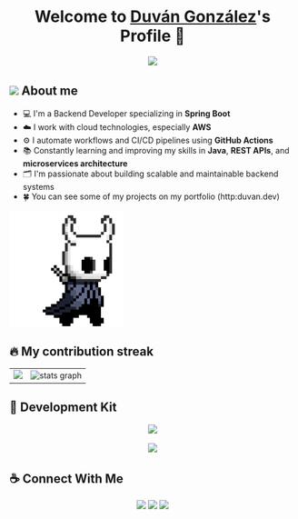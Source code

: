 
<p align="center">
  <h1 align="center">Welcome to <a href="https://github.com/MrBlueBird2">Duván González</a>'s Profile 👋</h1>
</p>
<p align="center">
  <a align="center" href="https://github.com/DenverCoder1/readme-typing-svg"><img src="https://readme-typing-svg.herokuapp.com?&font=IBM+Plex+Sans&color=6874E8&size=25&lines=Welcome+to+my+GitHub+Profile!;I'm+a+Backend+developer;I'm+a+competitive+programmer;I'm+a+Springboot+developer" /></a>
</p>
 
## <picture><img src = "https://github.com/7oSkaaa/7oSkaaa/blob/main/Images/about_me.gif?raw=true" width = 50px></picture> About me
* 💻 I'm a Backend Developer specializing in **Spring Boot**
* ☁️ I work with cloud technologies, especially **AWS**
* ⚙️ I automate workflows and CI/CD pipelines using **GitHub Actions**
* 📚 Constantly learning and improving my skills in **Java**, **REST APIs**, and **microservices architecture**
* 🗂️ I'm passionate about building scalable and maintainable backend systems
* 🍀 You can see some of my projects on my portfolio (http:duvan.dev)

<img src="https://raw.githubusercontent.com/TanZng/TanZng/master/assets/hollor_knight3.gif" width="200"/>


## 🔥 My contribution streak 

<table align="center">
  <tr>
    <td align="center">
      <a href="https://github.com/DenverCoder1/github-readme-streak-stats">
        <img src="https://github-readme-streak-stats.herokuapp.com/?user=DUVAN0829&border_radius=4.4&fire=F05237&ring=F05237&currStreakLabel=F05237"/>
      </a>
    </td>
    <td align="center">
      <img
        height="195"
        alt="stats graph"
        src="http://github-profile-summary-cards.vercel.app/api/cards/stats?username=DUVAN0829&theme=swift"
      />
    </td>
  </tr>
</table>

## 🚀 Development Kit

<p align="center">
  <a href="https://skillicons.dev">
    <img src="https://skillicons.dev/icons?i=aws,docker,eclipse,git,github,githubactions,gitlab,gradle,graphql,idea,java,kubernetes,linux,maven,mongodb" />
  </a>
</p>

<p align="center">
  <a href="https://skillicons.dev">
    <img src="https://skillicons.dev/icons?i=mysql,postgres,postman,regex,spring,sqlite,vscode" />
  </a>
</p>

## ☕️ Connect With Me

<p align="center">
<a target="_blank" href="https://www.linkedin.com/in/duvan-darío-castillo-gonzález-bbb127346/"><img src="https://img.shields.io/badge/-LinkedIn-0077B5?style=for-the-badge&logo=Linkedin&logoColor=white"></img></a>
<a target="_blank" href="mailto:duvancasgonz29@gmail.com"><img src="https://img.shields.io/badge/-Gmail-D14836?style=for-the-badge&logo=Gmail&logoColor=white"></img></a>
<a target="_blank" href="https://medium.com/@sbirunthaban007"><img src="https://img.shields.io/badge/portfolio-web?style=for-the-badge&logo=webtrees&logoColor=%23fff&color=%23174164&cacheSeconds=3600"></img></a>
<br>
</p>
